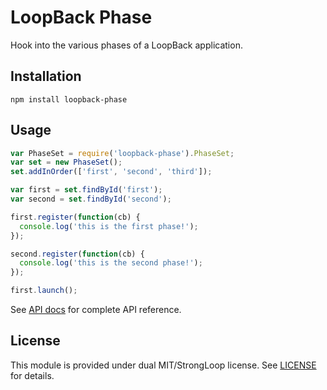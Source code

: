 # LoopBack Phase

Hook into the various phases of a LoopBack application.

## Installation

    npm install loopback-phase

## Usage

```js
var PhaseSet = require('loopback-phase').PhaseSet;
var set = new PhaseSet();
set.addInOrder(['first', 'second', 'third']);

var first = set.findById('first');
var second = set.findById('second');

first.register(function(cb) {
  console.log('this is the first phase!');
});

second.register(function(cb) {
  console.log('this is the second phase!');
});

first.launch();
```

See [API docs](http://apidocs.strongloop.com/loopback-phase/) for
complete API reference.

## License

This module is provided under dual MIT/StrongLoop license.  See [LICENSE](LICENSE) for details.
